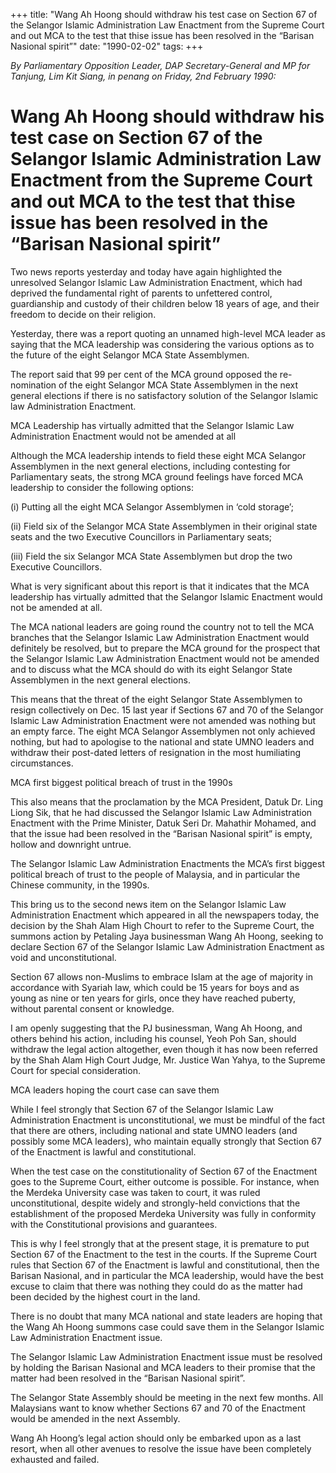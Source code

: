 +++ 
title: "Wang Ah Hoong should withdraw his test case on Section 67 of the Selangor Islamic Administration Law Enactment from the Supreme Court and out MCA to the test that thise issue has been resolved in the “Barisan Nasional spirit”"
date: "1990-02-02"
tags:
+++

_By Parliamentary Opposition Leader, DAP Secretary-General and MP for Tanjung, Lim Kit Siang, in penang on Friday, 2nd February 1990:_

# Wang Ah Hoong should withdraw his test case on Section 67 of the Selangor Islamic Administration Law Enactment from the Supreme Court and out MCA to the test that thise issue has been resolved in the “Barisan Nasional spirit”

Two news reports yesterday and today have again highlighted the unresolved Selangor Islamic Law Administration Enactment, which had deprived the fundamental right of parents to unfettered control, guardianship and custody of their children below 18 years of age, and their freedom to decide on their religion.</u>

Yesterday, there was a report quoting an unnamed high-level MCA leader as saying that the MCA leadership was considering the various options as to the future of the eight Selangor MCA State Assemblymen.

The report said that 99 per cent of the MCA ground opposed the re-nomination of the eight Selangor MCA State Assemblymen in the next general elections if there is no satisfactory solution of the Selangor Islamic law Administration Enactment.

MCA Leadership has virtually admitted that the Selangor Islamic Law Administration Enactment would not be amended at all

Although the MCA leadership intends to field these eight MCA Selangor Assemblymen in the next general elections, including contesting for Parliamentary seats, the strong MCA ground feelings have forced MCA leadership to consider the following options: 

(i)	Putting all the eight MCA Selangor Assemblymen in ‘cold storage’;

(ii)	Field six of the Selangor MCA State Assemblymen in their original state seats and the two Executive Councillors in Parliamentary seats;

(iii)	Field the six Selangor MCA State Assemblymen but drop the two Executive Councillors.

What is very significant about this report is that it indicates that the MCA leadership has virtually admitted that the Selangor Islamic Enactment would not be amended at all.

The MCA national leaders are going round the country not to tell the MCA branches that the Selangor Islamic Law Administration Enactment would definitely be resolved, but to prepare the MCA ground for the prospect that the Selangor Islamic Law Administration Enactment would not be amended and to discuss what the MCA should do with its eight Selangor State Assemblymen in the next general elections.

This means that the threat of the eight Selangor State Assemblymen to resign collectively on Dec. 15 last year if Sections 67 and 70 of the Selangor Islamic Law Administration Enactment were not amended was nothing but an empty farce. The eight MCA Selangor Assemblymen not only achieved nothing, but had to apologise to the national and state UMNO leaders and withdraw their post-dated letters of resignation in the most humiliating circumstances.

MCA first biggest political breach of trust in the 1990s

This also means that the proclamation by the MCA President, Datuk Dr. Ling Liong Sik, that he had discussed the Selangor Islamic Law Administration Enactment with the Prime Minister, Datuk Seri Dr. Mahathir Mohamed, and that the issue had been resolved in the “Barisan Nasional spirit” is empty, hollow and downright untrue.

The Selangor Islamic Law Administration Enactments the MCA’s first biggest political breach of trust to the people of Malaysia, and in particular the Chinese community, in the 1990s.

This bring us to the second news item on the Selangor Islamic Law Administration Enactment which appeared in all the newspapers today, the decision by the Shah Alam High Chourt to refer to the Supreme Court, the summons action by Petaling Jaya businessman Wang Ah Hoong, seeking to declare Section 67 of the Selangor Islamic Law Administration Enactment as void and unconstitutional.

Section 67 allows non-Muslims to embrace Islam at the age of majority in accordance with Syariah law, which could be 15 years for boys and as young as nine or ten years for girls, once they have reached puberty, without parental consent or knowledge.

I am openly suggesting that the PJ businessman, Wang Ah Hoong, and others behind his action, including his counsel, Yeoh Poh San, should withdraw the legal action altogether, even though it has now been referred by the Shah Alam High Court Judge, Mr. Justice Wan Yahya, to the Supreme Court for special consideration.

MCA leaders hoping the court case can save them

While I feel strongly that Section 67 of the Selangor Islamic Law Administration Enactment is unconstitutional, we must be mindful of the fact that there are others, including national and state UMNO leaders (and possibly some MCA leaders), who maintain equally strongly that Section 67 of the Enactment is lawful and constitutional.

When the test case on the constitutionality of Section 67 of the Enactment goes to the Supreme Court, either outcome is possible. For instance, when the Merdeka University case was taken to court, it was ruled unconstitutional, despite widely and strongly-held convictions that the establishment of the proposed Merdeka University was fully in conformity with the Constitutional provisions and guarantees.

This is why I feel strongly that at the present stage, it is premature to put Section 67 of the Enactment to the test in the courts. If the Supreme Court rules that Section 67 of the Enactment is lawful and constitutional, then the Barisan Nasional, and in particular the MCA leadership, would have the best excuse to claim that there was nothing they could do as the matter had been decided by the highest court in the land.

There is no doubt that many MCA national and state leaders are hoping that the Wang Ah Hoong summons case could save them in the Selangor Islamic Law Administration Enactment issue.

The Selangor Islamic Law Administration Enactment issue must be resolved by holding the Barisan Nasional and MCA leaders to their promise that the matter had been resolved in the “Barisan Nasional spirit”.

The Selangor State Assembly should be meeting in the next few months. All Malaysians want to know whether Sections 67 and 70 of the Enactment would be amended in the next Assembly.

Wang Ah Hoong’s legal action should only be embarked upon as a last resort, when all other avenues to resolve the issue have been completely exhausted and failed.
 
